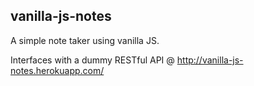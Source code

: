 ## vanilla-js-notes
A simple note taker using vanilla JS.

Interfaces with a dummy RESTful API @ http://vanilla-js-notes.herokuapp.com/
